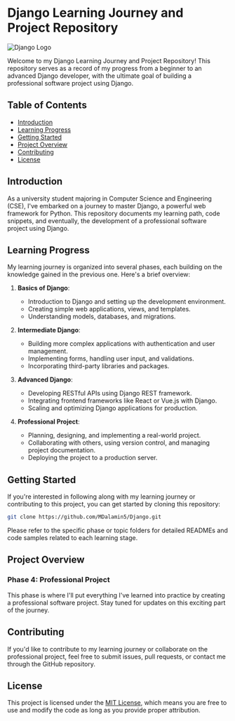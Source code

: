 # Django Learning Journey and Project Repository

![Django Logo](https://www.djangoproject.com/m/img/logos/django-logo-positive.png)

Welcome to my Django Learning Journey and Project Repository! This repository serves as a record of my progress from a beginner to an advanced Django developer, with the ultimate goal of building a professional software project using Django.

## Table of Contents

- [Introduction](#introduction)
- [Learning Progress](#learning-progress)
- [Getting Started](#getting-started)
- [Project Overview](#project-overview)
- [Contributing](#contributing)
- [License](#license)

## Introduction

As a university student majoring in Computer Science and Engineering (CSE), I've embarked on a journey to master Django, a powerful web framework for Python. This repository documents my learning path, code snippets, and eventually, the development of a professional software project using Django.

## Learning Progress

My learning journey is organized into several phases, each building on the knowledge gained in the previous one. Here's a brief overview:

1. **Basics of Django**:
   - Introduction to Django and setting up the development environment.
   - Creating simple web applications, views, and templates.
   - Understanding models, databases, and migrations.

2. **Intermediate Django**:
   - Building more complex applications with authentication and user management.
   - Implementing forms, handling user input, and validations.
   - Incorporating third-party libraries and packages.

3. **Advanced Django**:
   - Developing RESTful APIs using Django REST framework.
   - Integrating frontend frameworks like React or Vue.js with Django.
   - Scaling and optimizing Django applications for production.

4. **Professional Project**:
   - Planning, designing, and implementing a real-world project.
   - Collaborating with others, using version control, and managing project documentation.
   - Deploying the project to a production server.

## Getting Started

If you're interested in following along with my learning journey or contributing to this project, you can get started by cloning this repository:

```bash
git clone https://github.com/MDalamin5/Django.git
```

Please refer to the specific phase or topic folders for detailed READMEs and code samples related to each learning stage.

## Project Overview

### Phase 4: Professional Project

This phase is where I'll put everything I've learned into practice by creating a professional software project. Stay tuned for updates on this exciting part of the journey.

## Contributing

If you'd like to contribute to my learning journey or collaborate on the professional project, feel free to submit issues, pull requests, or contact me through the GitHub repository.

## License

This project is licensed under the [MIT License](LICENSE), which means you are free to use and modify the code as long as you provide proper attribution.
